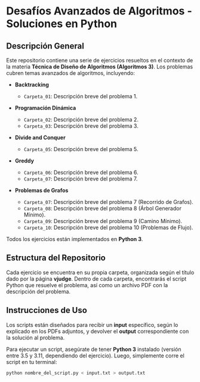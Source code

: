 # Desafíos Avanzados de Algoritmos - Soluciones en Python

## Descripción General

Este repositorio contiene una serie de ejercicios resueltos en el contexto de la materia **Técnica de Diseño de Algoritmos (Algoritmos 3)**. Los problemas cubren temas avanzados de algoritmos, incluyendo:

- **Backtracking**
  - `Carpeta_01`: Descripción breve del problema 1.
  
- **Programación Dinámica**
  - `Carpeta_02`: Descripción breve del problema 2.
  - `Carpeta_03`: Descripción breve del problema 3.
  
- **Divide and Conquer**
  - `Carpeta_05`: Descripción breve del problema 5.

- **Greddy**
  - `Carpeta_06`: Descripción breve del problema 6.
  - `Carpeta_07`: Descripción breve del problema 7.

- **Problemas de Grafos**
  - `Carpeta_07`: Descripción breve del problema 7 (Recorrido de Grafos).
  - `Carpeta_08`: Descripción breve del problema 8 (Árbol Generador Mínimo).
  - `Carpeta_09`: Descripción breve del problema 9 (Camino Mínimo).
  - `Carpeta_10`: Descripción breve del problema 10 (Problemas de Flujo).

Todos los ejercicios están implementados en **Python 3**.

## Estructura del Repositorio

Cada ejercicio se encuentra en su propia carpeta, organizada según el título dado por la página **vjudge**. Dentro de cada carpeta, encontrarás el script Python que resuelve el problema, así como un archivo PDF con la descripción del problema.

## Instrucciones de Uso

Los scripts están diseñados para recibir un **input** específico, según lo explicado en los PDFs adjuntos, y devolver el **output** correspondiente con la solución al problema.

Para ejecutar un script, asegúrate de tener **Python 3** instalado (versión entre 3.5 y 3.11, dependiendo del ejercicio). Luego, simplemente corre el script en tu terminal:

```bash
python nombre_del_script.py < input.txt > output.txt
